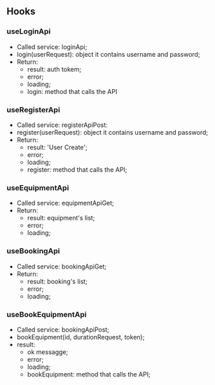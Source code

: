 ## Hooks

### useLoginApi
- Called service: loginApi;
- login(userRequest): object it contains username and password; 
- Return: 
    - result: auth tokem;
    - error;
    - loading;
    - login: method that calls the API

### useRegisterApi
- Called service: registerApiPost:
- register(userRequest): object it contains username and password;
- Return: 
    - result: 'User Create';
    - error;
    - loading;
    - register: method that calls the API;

### useEquipmentApi
- Called service: equipmentApiGet;
- Return: 
    - result: equipment's list;
    - error;
    - loading;

### useBookingApi
- Called service: bookingApiGet;
- Return: 
    - result: booking's list;
    - error;
    - loading;

### useBookEquipmentApi
- Called service: bookingApiPost;
- bookEquipment(id, durationRequest, token);
- result: 
    - ok messagge;
    - error;
    - loading;
    - bookEquipment: method that calls the API;